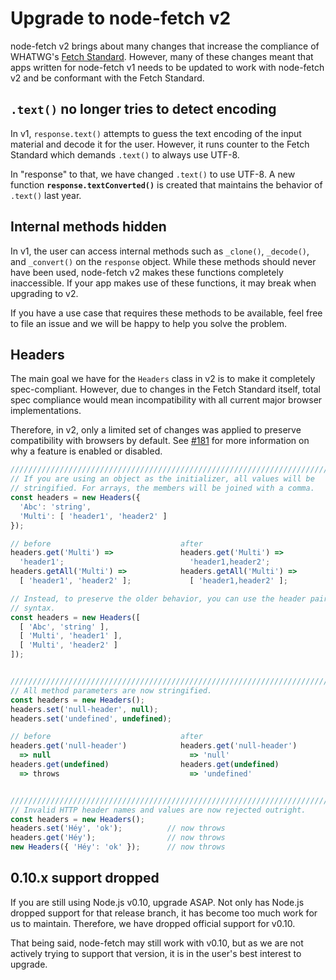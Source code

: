 # Upgrade to node-fetch v2

node-fetch v2 brings about many changes that increase the compliance of
WHATWG's [Fetch Standard][whatwg-fetch]. However, many of these changes meant
that apps written for node-fetch v1 needs to be updated to work with node-fetch
v2 and be conformant with the Fetch Standard.

## `.text()` no longer tries to detect encoding

In v1, `response.text()` attempts to guess the text encoding of the input
material and decode it for the user. However, it runs counter to the Fetch
Standard which demands `.text()` to always use UTF-8.

In "response" to that, we have changed `.text()` to use UTF-8. A new function
**`response.textConverted()`** is created that maintains the behavior of
`.text()` last year.

## Internal methods hidden

In v1, the user can access internal methods such as `_clone()`, `_decode()`,
and `_convert()` on the `response` object. While these methods should never
have been used, node-fetch v2 makes these functions completely inaccessible.
If your app makes use of these functions, it may break when upgrading to v2.

If you have a use case that requires these methods to be available, feel free
to file an issue and we will be happy to help you solve the problem.

## Headers

The main goal we have for the `Headers` class in v2 is to make it completely
spec-compliant. However, due to changes in the Fetch Standard itself, total
spec compliance would mean incompatibility with all current major browser
implementations.

Therefore, in v2, only a limited set of changes was applied to preserve
compatibility with browsers by default. See [#181] for more information on why
a feature is enabled or disabled.

```js
//////////////////////////////////////////////////////////////////////////////
// If you are using an object as the initializer, all values will be
// stringified. For arrays, the members will be joined with a comma.
const headers = new Headers({
  'Abc': 'string',
  'Multi': [ 'header1', 'header2' ]
});

// before                             after
headers.get('Multi') =>               headers.get('Multi') =>
  'header1';                            'header1,header2';
headers.getAll('Multi') =>            headers.getAll('Multi') =>
  [ 'header1', 'header2' ];             [ 'header1,header2' ];

// Instead, to preserve the older behavior, you can use the header pair array
// syntax.
const headers = new Headers([
  [ 'Abc', 'string' ],
  [ 'Multi', 'header1' ],
  [ 'Multi', 'header2' ]
]);


//////////////////////////////////////////////////////////////////////////////
// All method parameters are now stringified.
const headers = new Headers();
headers.set('null-header', null);
headers.set('undefined', undefined);

// before                             after
headers.get('null-header')            headers.get('null-header')
  => null                               => 'null'
headers.get(undefined)                headers.get(undefined)
  => throws                             => 'undefined'


//////////////////////////////////////////////////////////////////////////////
// Invalid HTTP header names and values are now rejected outright.
const headers = new Headers();
headers.set('Héy', 'ok');          // now throws
headers.get('Héy');                // now throws
new Headers({ 'Héy': 'ok' });      // now throws
```

## 0.10.x support dropped

If you are still using Node.js v0.10, upgrade ASAP. Not only has Node.js
dropped support for that release branch, it has become too much work for us to
maintain. Therefore, we have dropped official support for v0.10.

That being said, node-fetch may still work with v0.10, but as we are not
actively trying to support that version, it is in the user's best interest to
upgrade.

[whatwg-fetch]: https://fetch.spec.whatwg.org/
[#181]: https://github.com/bitinn/node-fetch/issues/181
